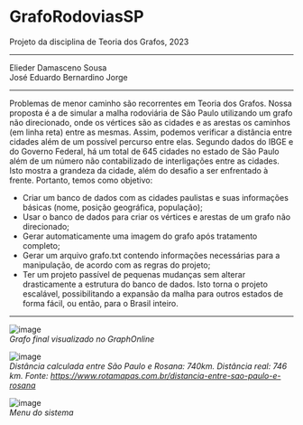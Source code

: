 # GrafoRodoviasSP
Projeto da disciplina de Teoria dos Grafos, 2023  

---

Elieder Damasceno Sousa  
José Eduardo Bernardino Jorge  

---

Problemas de menor caminho são recorrentes em Teoria dos Grafos. Nossa proposta é a de simular a malha rodoviária de São Paulo utilizando um grafo não direcionado, onde os vértices são as cidades e as arestas os caminhos (em linha reta) entre as mesmas. Assim, podemos verificar a distância entre cidades além de um possível percurso entre elas. Segundo dados do IBGE e do Governo Federal, há um total de 645 cidades no estado de São Paulo além de um número não contabilizado de interligações entre as cidades. Isto mostra a grandeza da cidade, além do desafio a ser enfrentado à frente. Portanto, temos como objetivo: 

* Criar um banco de dados com as cidades paulistas e suas informações básicas (nome, posição geográfica, população);  
* Usar o banco de dados para criar os vértices e arestas de um grafo não direcionado;  
* Gerar automaticamente uma imagem do grafo após tratamento completo;  
* Gerar um arquivo grafo.txt contendo informações necessárias para a manipulação, de acordo com as regras do projeto;  
* Ter um projeto passível de pequenas mudanças sem alterar drasticamente a estrutura do banco de dados. Isto torna o projeto escalável, possibilitando a expansão da malha para outros estados de forma fácil, ou então, para o Brasil inteiro.  
  
---  
  

![image](https://user-images.githubusercontent.com/16262291/227611147-a216d012-a861-4615-816a-d608aed2d284.png)  
_Grafo final visualizado no GraphOnline_  

  
![image](https://user-images.githubusercontent.com/16262291/227611579-9e70deab-c620-465f-9387-1029c3046c47.png)  
_Distância calculada entre São Paulo e Rosana: 740km. Distância real: 746 km. Fonte: https://www.rotamapas.com.br/distancia-entre-sao-paulo-e-rosana_  
  
  

![image](https://user-images.githubusercontent.com/16262291/227611405-960dc176-9b8e-4bb0-85e1-0237618fa406.png)  
_Menu do sistema_  
